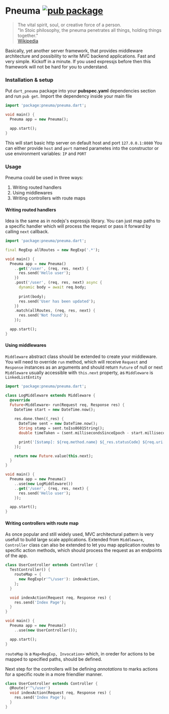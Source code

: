 # Pneuma [![pub package](https://img.shields.io/pub/v/pneuma.svg)](https://pub.dev/packages/pneuma)
> The vital spirit, soul, or creative force of a person.<br>
> "In Stoic philosophy, the pneuma penetrates all things, holding things together."<br>
> [Wikipedia](https://en.wikipedia.org/wiki/Pneuma)

Basically, yet another server framework, that provides middleware architecture and possibility to write MVC backend applications.
Fast and very simple. Kickoff in a minute. If you used expressjs before then this framework will not be hard for you to understand.

### Installation & setup
Put `dart_pneuma` package into your __pubspec.yaml__ dependencies section and run `pub get`.
Import the dependency inside your main file
```dart
import 'package:pneuma/pneuma.dart';

void main() {
  Pneuma app = new Pneuma();

  app.start();
}
```
This will start basic http server on default host and port `127.0.0.1:8080`
You can either provide `host` and `port` named parametes into the constructor or use environment variables: `IP` and `PORT`

### Usage
Pneuma could be used in three ways:
1) Writing routed handlers
2) Using middlewares
3) Writing controllers with route maps 

#### Writing routed handlers
Idea is the same as in nodejs's expressjs library. You can just map paths to a specific handler which will process the request or pass it forward by calling `next` callback.

```dart
import 'package:pneuma/pneuma.dart';

final RegExp allRoutes = new RegExp('.*');

void main() {
  Pneuma app = new Pneuma()
    ..get('/user', (req, res, next) {
      res.send('Hello user');
    })
    .post('/user', (req, res, next) async {
      dynamic body = await req.body;
      
      print(body);
      res.send('User has been updated');
    })
    .match(allRoutes, (req, res, next) {
      res.send('Not found');
    });

  app.start();
}
```

#### Using middlewares
`Middleware` abstract class should be extended to create your middleware. You will need to override `run` method, which will receive `Request` and `Response` instances as an arguments and should return `Future` of null or next `Middleware` usually accessible with `this.next` property, as `Middleware` is `LinkedListEntity`

```dart
import 'package:pneuma/pneuma.dart';

class LogMiddleware extends Middleware {
  @override
  Future<Middleware> run(Request req, Response res) {
    DateTime start = new DateTime.now();
    
    res.done.then((_res) {
      DateTime sent = new DateTime.now();
      String stamp = sent.toIso8601String();
      double timeTaken = (sent.millisecondsSinceEpoch - start.millisecondsSinceEpoch) / 1000;

      print('[$stamp]: ${req.method.name} ${_res.statusCode} ${req.uri.toString()} took ${timeTaken} sec.');
    });

    return new Future.value(this.next);
  }
}

void main() {
  Pneuma app = new Pneuma()
    ..use(new LogMiddleware())
    ..get('/user', (req, res, next) {
      res.send('Hello user');
    });

  app.start();
}
```

#### Writing controllers with route map
As once popular and still widely used, MVC architectural pattern is very usefull to build large scale applications.
Extended from `Middleware`, `Controller` class can also be extended to let you map application routes to specific action methods, which should process the request as an endpoints of the app.

```dart
class UserController extends Controller {
  TestController() {
    routeMap = {
      new RegExp(r'^\/user'): indexAction,
    };
  }

  void indexAction(Request req, Response res) {
    res.send('Index Page');
  }
}

void main() {
  Pneuma app = new Pneuma()
    ..use(new UserController());

  app.start();
}
```

`routeMap` is a `Map<RegExp, Invocation>` which, in oreder for actions to be mapped to specified paths, should be defined.

Next step for the controllers will be defining _annotations_ to marks actions for a specific route in a more friendlier manner.

```dart
class UserController extends Controller {
  @Route(r'^\/user')
  void indexAction(Request req, Response res) {
    res.send('Index Page');
  }
}
```
